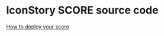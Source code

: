# IconStory SCORE source code

[How to deploy your score](https://www.icondev.io/docs/deploying-your-score)

